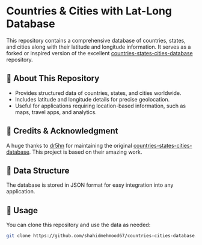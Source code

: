 # Countries & Cities with Lat-Long Database

This repository contains a comprehensive database of countries, states, and cities along with their latitude and longitude information. It serves as a forked or inspired version of the excellent [countries-states-cities-database](https://github.com/dr5hn/countries-states-cities-database) repository.

## 📌 About This Repository
- Provides structured data of countries, states, and cities worldwide.
- Includes latitude and longitude details for precise geolocation.
- Useful for applications requiring location-based information, such as maps, travel apps, and analytics.

## 🔗 Credits & Acknowledgment
A huge thanks to [dr5hn](https://github.com/dr5hn) for maintaining the original [countries-states-cities-database](https://github.com/dr5hn/countries-states-cities-database). This project is based on their amazing work.

## 📂 Data Structure
The database is stored in JSON format for easy integration into any application.

## 🚀 Usage
You can clone this repository and use the data as needed:

```sh
git clone https://github.com/shahidmehmood67/countries-cities-database.git
